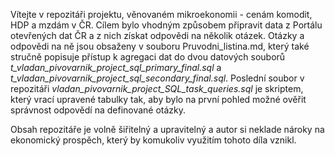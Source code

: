 Vítejte v repozitáři projektu, věnovaném mikroekonomii - cenám komodit, HDP a mzdám v ČR. Cílem bylo vhodným způsobem připravit data z Portálu otevřených dat ČR a z nich získat odpovědi na několik otázek. Otázky a odpovědi na ně jsou obsaženy v souboru Pruvodni_listina.md, který také stručně popisuje přístup k agregaci dat do dvou datových souborů _t_vladan_pivovarnik_project_sql_primary_final.sql_ a _t_vladan_pivovarnik_project_sql_secondary_final.sql_. Poslední soubor v repozitáři _vladan_pivovarnik_project_SQL_task_queries.sql_ je skriptem, který vrací upravené tabulky tak, aby bylo na první pohled možné ověřit správnost odpovědí na definované otázky.

Obsah repozitáře je volně šiřitelný a upravitelný a autor si neklade nároky na ekonomický prospěch, který by komukoliv využitím tohoto díla vznikl.
